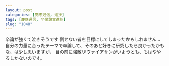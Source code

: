 ```yaml
---
layout: post
categories: [慶應通信, 進捗]
tags: [慶應通信, 卒業論文進捗]
slug: "1048"
---
```

卒論が強くて泣きそうです
倒せない者を目標にしてしまったかもしれません…
自分の力量に合ったテーマで卒論して、そのあと好きに研究したら良かったかもな、は少し思いますが、
目の前に強敵リヴァイアサンがいようとも、もはややるしかないのです。